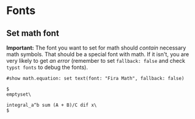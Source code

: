 # Fonts

## Set math font

**Important:** The font you want to set for math should _contain_ necessary math symbols. That should be a special font with math. If it isn't, you are very likely to get _an error_ (remember to set `fallback: false` and check `typst fonts` to debug the fonts).

```typ
#show math.equation: set text(font: "Fira Math", fallback: false)

$
emptyset\

integral_a^b sum (A + B)/C dif x\
$
```